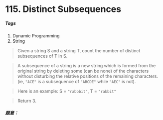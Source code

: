 # 115. Distinct Subsequences
##### Tags
1. Dynamic Programming
2. String

>Given a string S and a string T, count the number of distinct subsequences of T in S.

>A subsequence of a string is a new string which is formed from the original string by deleting some (can be none) of the characters without disturbing the relative positions of the remaining characters. (ie, `"ACE"` is a subsequence of `"ABCDE"` while `"AEC"` is not).

>Here is an example:
>S = `"rabbbit"`, T = `"rabbit"`

>Return 3.

##### 题意：

